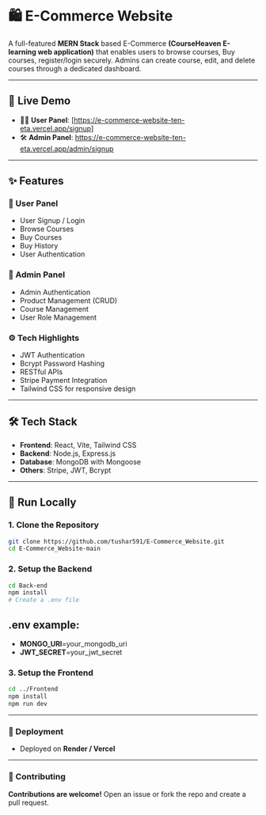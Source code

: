 # 🛍️ E-Commerce Website

A full-featured **MERN Stack** based E-Commerce **(CourseHeaven E-learning web application)** that enables users to browse courses, Buy courses, register/login securely. Admins can create course, edit, and delete courses through a dedicated dashboard.

---

## 🔗 Live Demo

- 👨‍💻 **User Panel**: [https://e-commerce-website-ten-eta.vercel.app/signup]
- 🛠️ **Admin Panel**: https://e-commerce-website-ten-eta.vercel.app/admin/signup

---

## ✨ Features

### 👤 User Panel
- User Signup / Login
- Browse Courses 
- Buy Courses
- Buy History
- User Authentication

### 🔧 Admin Panel
- Admin Authentication
- Product Management (CRUD)
- Course Management
- User Role Management

### ⚙️ Tech Highlights
- JWT Authentication
- Bcrypt Password Hashing
- RESTful APIs
- Stripe Payment Integration
- Tailwind CSS for responsive design

---

## 🛠️ Tech Stack

- **Frontend**: React, Vite, Tailwind CSS
- **Backend**: Node.js, Express.js
- **Database**: MongoDB with Mongoose
- **Others**: Stripe, JWT, Bcrypt

---

## 🧪 Run Locally

### 1. Clone the Repository
```bash
git clone https://github.com/tushar591/E-Commerce_Website.git
cd E-Commerce_Website-main
```
### 2. Setup the Backend
```bash
cd Back-end
npm install
# Create a .env file
```
## .env example:
- **MONGO_URI**=your_mongodb_uri
- **JWT_SECRET**=your_jwt_secret

### 3. Setup the Frontend
```bash
cd ../Frontend
npm install
npm run dev
```
---

### 🚀 Deployment
- Deployed on **Render / Vercel** 
---

### 🤝 Contributing
**Contributions are welcome!**
Open an issue or fork the repo and create a pull request.


